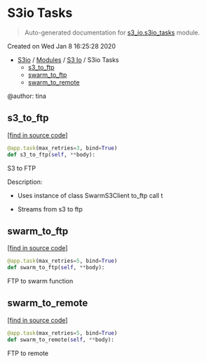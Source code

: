 # S3io Tasks

> Auto-generated documentation for [s3_io.s3io_tasks](../../s3_io/s3io_tasks.py) module.

Created on Wed Jan  8 16:25:28 2020

- [S3io](../README.md#s3io) / [Modules](../MODULES.md#s3io-modules) / [S3 Io](index.md#s3-io) / S3io Tasks
    - [s3_to_ftp](#s3_to_ftp)
    - [swarm_to_ftp](#swarm_to_ftp)
    - [swarm_to_remote](#swarm_to_remote)

@author: tina

## s3_to_ftp

[[find in source code]](../../s3_io/s3io_tasks.py#L98)

```python
@app.task(max_retries=3, bind=True)
def s3_to_ftp(self, **body):
```

S3 to FTP

Description:

- Uses instance of class SwarmS3Client to_ftp call t

- Streams from s3 to ftp

## swarm_to_ftp

[[find in source code]](../../s3_io/s3io_tasks.py#L38)

```python
@app.task(max_retries=5, bind=True)
def swarm_to_ftp(self, **body):
```

FTP to swarm function

## swarm_to_remote

[[find in source code]](../../s3_io/s3io_tasks.py#L69)

```python
@app.task(max_retries=5, bind=True)
def swarm_to_remote(self, **body):
```

FTP to remote

